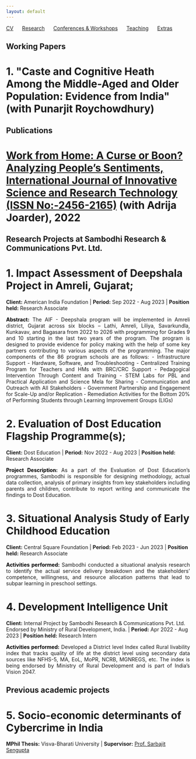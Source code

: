 ```yaml
---
layout: default
---
```


[CV](/assets/CV_Feb2024.pdf) <span style="margin-right: 20px;"></span> [Research](/research.md/) <span style="margin-right: 20px;"></span> [Conferences & Workshops](/conferences.md/) <span style="margin-right: 20px;"></span> [Teaching](/teaching.md/)<span style="margin-right: 20px;"></span> [Extras](/extras.md/)


## Working Papers

#  1. "Caste and Cognitive Heath Among the Middle-Aged and Older Population: Evidence from India" (with Punarjit Roychowdhury)


## Publications
#  [Work from Home: A Curse or Boon? Analyzing People’s Sentiments, International Journal of Innovative Science and Research Technology (ISSN No:-2456-2165)](https://ijisrt.com/work-from-home-a-curse-or-boon-analyzing-peoples-sentiments) (with Adrija Joarder), 2022


## Research Projects at Sambodhi Research & Communications Pvt. Ltd.

#  1. Impact Assessment of Deepshala Project in Amreli, Gujarat;
**Client:** American India Foundation | **Period:** Sep 2022 - Aug 2023 | **Position held:** Research Associate

<p style="text-align: justify;">
<b style="color: #000000;">Abstract:</b> The AIF - Deepshala program will be implemented in Amreli district, Gujarat across six blocks – Lathi, Amreli, Liliya, Savarkundla, Kunkavav, and Bagasara from 2022 to 2026 with programming for Grades 9 and 10 starting in the last two years of the program. The program is designed to provide evidence for policy making with the help of some key partners contributing to various aspects of the programming. The major components of the 86 program schools are as follows:
- Infrastructure Support - Hardware, Software, and Troubleshooting
- Centralized Training Program for Teachers and HMs with BRC/CRC Support
- Pedagogical Intervention Through Content and Training
- STEM Labs for PBL and Practical Application and Science Mela for Sharing
- Communication and Outreach with All Stakeholders
- Government Partnership and Engagement for Scale-Up and/or Replication
- Remediation Activities for the Bottom 20% of Performing Students through Learning Improvement Groups (LIGs)
</p>


# 2. Evaluation of Dost Education Flagship Programme(s);
**Client:** Dost Education | **Period:** Nov 2022 - Aug 2023 | **Position held:** Research Associate

<p style="text-align: justify;">
<b style="color: #000000;">Project Description:</b> As a part of the Evaluation of Dost Education’s programmes, Sambodhi is
responsible for designing methodology, actual data collection, analysis of primary insights from key stakeholders including parents and children, contribute to report writing and communicate the findings to Dost Education.
</p>

# 3. Situational Analysis Study of Early Childhood Education
**Client:** Central Square Foundation | **Period:** Feb 2023 - Jun 2023 | **Position held:** Research Associate

<p style="text-align: justify;">
<b style="color: #000000;">Activities performed:</b> Sambodhi conducted a situational analysis research to identify the actual service delivery breakdown and the stakeholders’ competence, willingness, and resource allocation patterns that lead to subpar learning in preschool settings.
</p>

# 4. Development Intelligence Unit
**Client:** Internal Project by Sambodhi Research & Communications Pvt. Ltd. Endorsed by Ministry of Rural Development, India. | **Period:** Apr 2022 - Aug 2023 | **Position held:** Research Intern

<p style="text-align: justify;">
<b style="color: #000000;">Activities performed:</b> Developed a District level Index called Rural livability index that tracks quality of life at the district level using secondary data sources like NFHS-5, MA, EoL, MoPR, NCRB, MGNREGS, etc. The index is being endorsed by Ministry of Rural Development and is part of India’s Vision 2047.
</p>


## Previous academic projects
# 5. Socio-economic determinants of Cybercrime in India
**MPhil Thesis:** Visva-Bharati University | **Supervisor:** [Prof. Sarbajit Sengupta](https://www.visvabharati.ac.in/sarbajitsengupta.html)




